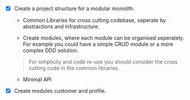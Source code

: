 - [x] Create a project structure for a modular monolith.

  - Common Libraries for cross cutting codebase, seperate by abstractions and infrastructure.

  - Create modules, where each module can be organised seperately. For example you could have a simple CRUD module or a more complex DDD solution.

  > For simplicity and code re-use you should consider the cross cutting code in the common libraries.

  - Minimal API

- [x] Create modules customer and profile. 

